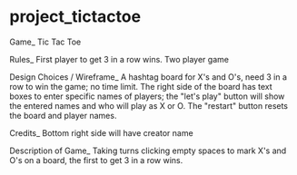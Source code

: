 # project_tictactoe

Game_
Tic Tac Toe

Rules_
First player to get 3 in a row wins.
Two player game 

Design Choices / Wireframe_
A hashtag board for X's and O's, need 3 in a row to win the game; no time limit.
The right side of the board has text boxes to enter specific names of players; the "let's play" button will show the entered names and who will play as X or O.
The "restart" button resets the board and player names.

Credits_
Bottom right side will have creator name

Description of Game_
Taking turns clicking empty spaces to mark X's and O's on a board, the first to get 3 in a row wins.
